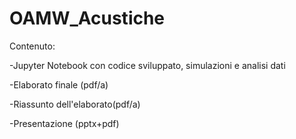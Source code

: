 # OAMW_Acustiche
Contenuto:

-Jupyter Notebook con codice sviluppato, simulazioni e analisi dati

-Elaborato finale (pdf/a)

-Riassunto dell'elaborato(pdf/a)

-Presentazione (pptx+pdf)
